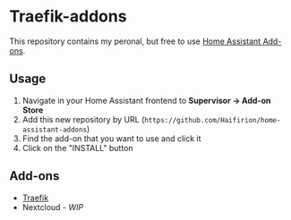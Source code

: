 # Traefik-addons

This repository contains my peronal, but free to use [Home Assistant Add-ons](https://www.home-assistant.io/addons/).

## Usage

1. Navigate in your Home Assistant frontend to __Supervisor -> Add-on Store__
2. Add this new repository by URL (`https://github.com/Haifirion/home-assistant-addons`)
3. Find the add-on that you want to use and click it
4. Click on the "INSTALL" button

## Add-ons

* [Traefik](traefik/README.md)
* Nextcloud - *WIP*
